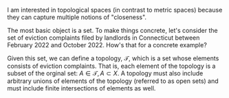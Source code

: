 I am interested in topological spaces (in contrast to metric spaces) because they can capture multiple notions of "closeness".

The most basic object is a set. To make things concrete, let's consider the set of eviction complaints filed by landlords in Connecticut between February 2022 and October 2022. How's that for a concrete example? 

Given this set, we can define a topology, $\mathcal{T}$, which is a set whose elements consists of eviction complaints. That is, each element of the topology is a subset of the orginal set: $A \in \mathcal{T}, A \subset X$. A topology must also include arbitrary unions of elements of the topology (referred to as open sets) and must include finite intersections of elements as well.